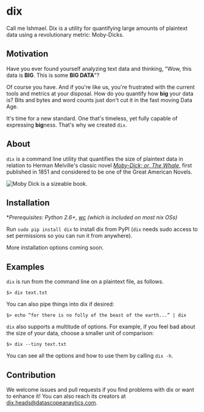 dix
===

Call me Ishmael. Dix is a utility for quantifying large amounts of plaintext data using a revolutionary metric: Moby-Dicks.

Motivation
----------
Have you ever found yourself analyzing text data and thinking, "Wow, this data is **BIG**. This is some **BIG DATA**"?

Of course you have. And if you're like us, you're frustrated with the current tools and metrics at your disposal. How do you quantify how **big** your data is? Bits and bytes and word counts just don't cut it in the fast moving Data Age.

It's time for a new standard. One that's timeless, yet fully capable of expressing **big**ness. That's why we created `dix`.


About
-----
`dix` is a command line utility that quantifies the size of plaintext data in relation to Herman Melville's classic novel [*Moby-Dick; or, The Whale*](http://www.gutenberg.org/files/2701/2701-h/2701-h.htm), first published in 1851 and considered to be one of the Great American Novels.

![Moby Dick is a sizeable book.](http://i.imgur.com/OCpXRf2.jpg)


Installation
------------

**Prerequisites: Python 2.6+, [wc](http://en.wikipedia.org/wiki/Wc_) (which is included on most *nix OSs)**

Run `sudo pip install dix` to install dix from PyPI (`dix` needs sudo access to set permissions so you can run it from anywhere).

More installation options coming soon.


Examples
--------
`dix` is run from the command line on a plaintext file, as follows.

`$> dix text.txt`

You can also pipe things into dix if desired:

```$> echo “for there is no folly of the beast of the earth...” | dix```


`dix` also supports a multitude of options. For example, if you feel bad about the size of your data, choose a smaller unit of comparison:

`$> dix --tiny text.txt`

You can see all the options and how to use them by calling `dix -h`.


Contribution
------------

We welcome issues and pull requests if you find problems with dix or want to enhance it! You can also reach its creators at dix.heads@datascopeanaytics.com.


